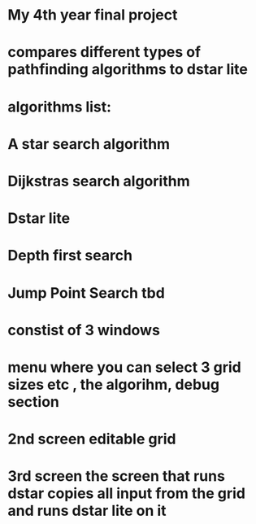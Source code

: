 # My 4th year final project
# compares different types of pathfinding algorithms to dstar lite
# algorithms list:
# A star search algorithm
# Dijkstras search algorithm
# Dstar lite
# Depth first search
# Jump Point Search tbd
# constist of 3 windows 
# menu where you can select 3 grid sizes etc , the algorihm, debug section
# 2nd screen editable grid 
# 3rd screen the screen that runs dstar copies all input from the grid and runs dstar lite on it 
